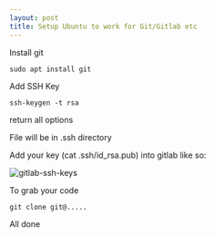 ```yaml
---
layout: post
title: Setup Ubuntu to work for Git/Gitlab etc
---
```


Install git 

`sudo apt install git`


Add SSH Key

`ssh-keygen -t rsa`

return all options

File will be in .ssh directory

Add your key (cat .ssh/id_rsa.pub) into gitlab like so:

![gitlab-ssh-keys](/content/images/2018/04/gitlab-ssh-keys.png)

To grab your code

`git clone git@.....`

All done
